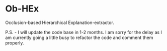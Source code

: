 # Ob-HEx
Occlusion-based Hierarchical Explanation-extractor. 


P.S. - I will update the code base in 1-2 months. 
I am sorry for the delay as I am currently going a little busy to refactor the code and comment them properly.
